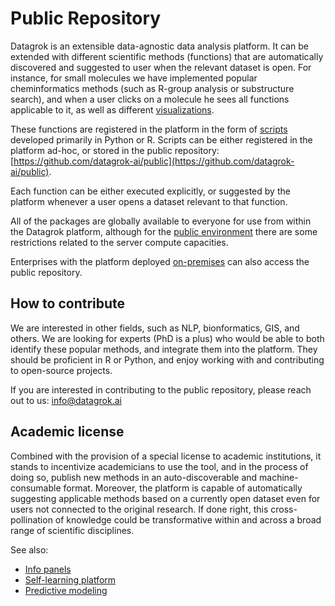 <!-- TITLE: Public repository -->
<!-- SUBTITLE: -->

# Public Repository

Datagrok is an extensible data-agnostic data analysis platform. It can be extended 
with different scientific methods (functions) that are automatically discovered and suggested to user
when the relevant dataset is open. For instance, for small molecules we have implemented 
popular cheminformatics methods (such as R-group analysis or substructure search), 
and when a user clicks on a molecule he sees all functions applicable to it, as well
as different [visualizations](../discover/data-augmentation.md).

These functions are registered in the platform in the form of [scripts](../compute/scripting.md)
developed primarily in Python or R. Scripts can be either registered in the platform ad-hoc,
or stored in the public repository: [https://github.com/datagrok-ai/public](https://github.com/datagrok-ai/public).

Each function can be either executed explicitly, or suggested by the platform whenever a user
opens a dataset relevant to that function. 

All of the packages are globally available to everyone for use from within the Datagrok platform, 
although for the [public environment](https://public.datagrok.ai)
there are some restrictions related to the server compute capacities.

Enterprises with the platform deployed [on-premises](../develop/admin/architecture.md#deployment) 
can also access the public repository.  

## How to contribute

We are interested in other fields, such as NLP, bionformatics, GIS, and others. We are looking for experts (PhD is a plus) 
who would be able to both identify these popular methods, and integrate them into the platform.
They should be proficient in R or Python, and enjoy working with and contributing to open-source projects.

If you are interested in contributing to the public repository, please reach out to us: [info@datagrok.ai](mailto:info@datagrok.ai)

## Academic license

Combined with the provision of a special license to academic institutions, it stands to incentivize academicians to use
the tool, and in the process of doing so, publish new methods in an auto-discoverable and machine-consumable format.
Moreover, the platform is capable of automatically suggesting applicable methods based on a currently open dataset
even for users not connected to the original research. If done right, this cross-pollination of knowledge could be
transformative within and across a broad range of scientific disciplines.

See also:
* [Info panels](../discover/info-panels.md)
* [Self-learning platform]()
* [Predictive modeling](../learn/predictive-modeling.md)
